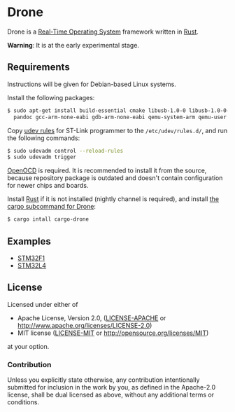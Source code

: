 Drone
=====

Drone is a [Real-Time Operating System][rtos] framework written in [Rust][rust].

**Warning**: It is at the early experimental stage.

## Requirements

Instructions will be given for Debian-based Linux systems.

Install the following packages:

```sh
$ sudo apt-get install build-essential cmake libusb-1.0-0 libusb-1.0-0-dev \
  pandoc gcc-arm-none-eabi gdb-arm-none-eabi qemu-system-arm qemu-user
```

Copy [udev rules][rules.d] for ST-Link programmer to the `/etc/udev/rules.d/`,
and run the following commands:

```sh
$ sudo udevadm control --reload-rules
$ sudo udevadm trigger
```

[OpenOCD][openocd] is required.  It is recommended to install it from the
source, because repository package is outdated and doesn't contain configuration
for newer chips and boards.

Install [Rust][rust] if it is not installed (nightly channel is required), and
install [the cargo subcommand for Drone][cargo-drone]:

```sh
$ cargo intall cargo-drone
```

## Examples

* [STM32F1](https://github.com/valff/blink-stm32f1)
* [STM32L4](https://github.com/valff/blink-stm32l4)

## License

Licensed under either of

 * Apache License, Version 2.0, ([LICENSE-APACHE](LICENSE-APACHE) or
   http://www.apache.org/licenses/LICENSE-2.0)
 * MIT license ([LICENSE-MIT](LICENSE-MIT) or
   http://opensource.org/licenses/MIT)

at your option.

### Contribution

Unless you explicitly state otherwise, any contribution intentionally submitted
for inclusion in the work by you, as defined in the Apache-2.0 license, shall be
dual licensed as above, without any additional terms or conditions.

[rust]: https://www.rust-lang.org/
[rtos]: https://en.wikipedia.org/wiki/Real-time_operating_system
[openocd]: http://openocd.org/
[rules.d]: https://github.com/texane/stlink/tree/master/etc/udev/rules.d
[cargo-drone]: https://github.com/valff/cargo-drone
